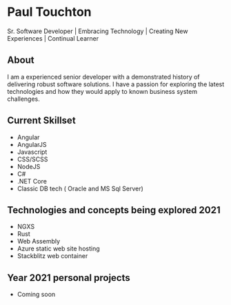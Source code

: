 # Paul Touchton 
Sr. Software Developer | Embracing Technology | Creating New Experiences | Continual Learner

## About
I am a experienced senior developer with a demonstrated history of delivering robust software solutions. I have a passion for exploring
the latest technologies and how they would apply to known business system challenges.

## Current Skillset
- Angular
- AngularJS
- Javascript
- CSS/SCSS
- NodeJS
- C#
- .NET Core
- Classic DB tech ( Oracle and MS Sql Server)

## Technologies and concepts being explored 2021
- NGXS 
- Rust
- Web Assembly
- Azure static web site hosting
- Stackblitz web container 

## Year 2021 personal projects
- Coming soon

